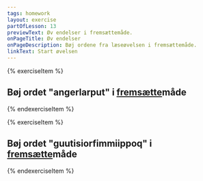```yaml
---
tags: homework
layout: exercise
partOfLesson: 13
previewText: Øv endelser i fremsættemåde.
onPageTitle: Øv endelser
onPageDescription: Bøj ordene fra læseøvelsen i fremsættemåde.
linkText: Start øvelsen
---
```


{% exerciseItem %}

## Bøj ordet "angerlarput" i <u>fremsætte</u>måde
<multi-input data-labels="Uanga, Illit, Una, Uagut, Ilissi, Uku" data-validation="angerlarpunga, angerlarputit, angerlarpoq, angerlarpugut, angerlarpusi, angerlarput"></multi-input>
<feedback-message data-content="Angerlarput betyder: De tager hjem"></feedback-message>
{% endexerciseItem %}

{% exerciseItem %}

## Bøj ordet "guutisiorfimmiippoq" i <u>fremsætte</u>måde
<multi-input data-labels="Uanga, Illit, Una, Uagut, Ilissi, Uku" data-validation="guutisiorfimmiippunga, guutisiorfimmiipputit, guutisiorfimmiippoq, guutisiorfimmiippugut, guutisiorfimmiippusi, guutisiorfimmiipput"></multi-input>
<feedback-message data-content="Guutisiorfimmiippoq betyder: Han er i templet"></feedback-message>
{% endexerciseItem %}

